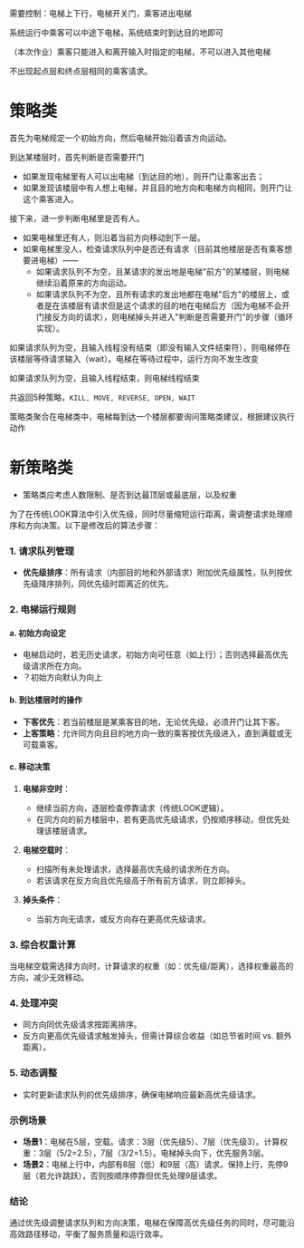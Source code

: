 需要控制：电梯上下行，电梯开关门，乘客进出电梯

系统运行中乘客可以中途下电梯，系统结束时到达目的地即可

（本次作业）乘客只能进入和离开输入时指定的电梯，不可以进入其他电梯

不出现起点层和终点层相同的乘客请求。

# 策略类

首先为电梯规定一个初始方向，然后电梯开始沿着该方向运动。

到达某楼层时，首先判断是否需要开门
- 如果发现电梯里有人可以出电梯（到达目的地），则开门让乘客出去；
- 如果发现该楼层中有人想上电梯，并且目的地方向和电梯方向相同，则开门让这个乘客进入。

接下来，进一步判断电梯里是否有人。
- 如果电梯里还有人，则沿着当前方向移动到下一层。
- 如果电梯里没人，检查请求队列中是否还有请求（目前其他楼层是否有乘客想要进电梯）——
    - 如果请求队列不为空，且某请求的发出地是电梯"前方"的某楼层，则电梯继续沿着原来的方向运动。
    - 如果请求队列不为空，且所有请求的发出地都在电梯"后方"的楼层上，或者是在该楼层有请求但是这个请求的目的地在电梯后方（因为电梯不会开门接反方向的请求），则电梯掉头并进入"判断是否需要开门"的步骤（循环实现）。

如果请求队列为空，且输入线程没有结束（即没有输入文件结束符），则电梯停在该楼层等待请求输入（wait）。电梯在等待过程中，运行方向不发生改变

如果请求队列为空，且输入线程结束，则电梯线程结束

共返回5种策略，`KILL, MOVE, REVERSE, OPEN, WAIT`

策略类聚合在电梯类中，电梯每到达一个楼层都要询问策略类建议，根据建议执行动作

# 新策略类

- 策略类应考虑人数限制、是否到达最顶层或最底层，以及权重

为了在传统LOOK算法中引入优先级，同时尽量缩短运行距离，需调整请求处理顺序和方向决策。以下是修改后的算法步骤：

### 1. 请求队列管理
- **优先级排序**：所有请求（内部目的地和外部请求）附加优先级属性，队列按优先级降序排列，同优先级时距离近的优先。

### 2. 电梯运行规则
#### a. 初始方向设定
- 电梯启动时，若无历史请求，初始方向可任意（如上行）；否则选择最高优先级请求所在方向。
- ？初始方向默认为向上

#### b. 到达楼层时的操作
- **下客优先**：若当前楼层是某乘客目的地，无论优先级，必须开门让其下客。
- **上客策略**：允许同方向且目的地方向一致的乘客按优先级进入，直到满载或无可载乘客。

#### c. 移动决策
1. **电梯非空时**：
   - 继续当前方向，逐层检查停靠请求（传统LOOK逻辑）。
   - 在同方向的前方楼层中，若有更高优先级请求，仍按顺序移动，但优先处理该楼层请求。

2. **电梯空载时**：
   - 扫描所有未处理请求，选择最高优先级的请求所在方向。
   - 若该请求在反方向且优先级高于所有前方请求，则立即掉头。

3. **掉头条件**：
   - 当前方向无请求，或反方向存在更高优先级请求。

### 3. 综合权重计算
当电梯空载需选择方向时，计算请求的权重（如：优先级/距离），选择权重最高的方向，减少无效移动。

### 4. 处理冲突
- 同方向同优先级请求按距离排序。
- 反方向更高优先级请求触发掉头，但需计算综合收益（如总节省时间 vs. 额外距离）。

### 5. 动态调整
- 实时更新请求队列的优先级排序，确保电梯响应最新高优先级请求。

### 示例场景
- **场景1**：电梯在5层，空载。请求：3层（优先级5）、7层（优先级3）。计算权重：3层（5/2=2.5），7层（3/2=1.5）。电梯掉头向下，优先服务3层。
- **场景2**：电梯上行中，内部有8层（低）和9层（高）请求。保持上行，先停9层（若允许跳跃），否则按顺序停靠但优先处理9层请求。

### 结论
通过优先级调整请求队列和方向决策，电梯在保障高优先级任务的同时，尽可能沿高效路径移动，平衡了服务质量和运行效率。